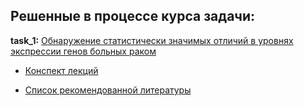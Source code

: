 ## Решенные в процессе курса задачи:

**task_1:** [Обнаружение статистически значимых отличий в уровнях экспрессии генов больных раком](https://github.com/AlexG888/Specialization_from_MIPT_and_Yandex/blob/master/course_4/task_1.ipynb)



- [Конспект лекций](https://github.com/AlexG888/Specialization_from_MIPT_and_Yandex/blob/master/course_4/lecture_notes.pdf)

- [Список рекомендованной литературы](https://github.com/AlexG888/Specialization_from_MIPT_and_Yandex/blob/master/course_4/%20Recommended_reading_list.md)